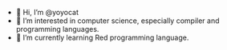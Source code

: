 - 👋 Hi, I’m @yoyocat
- 👀 I’m interested in computer science, especially compiler and programming languages.
- 🌱 I’m currently learning Red programming language.
